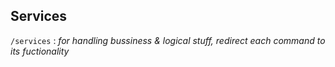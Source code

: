 ## Services

`/services` : _for handling bussiness & logical stuff, redirect each command to its fuctionality_